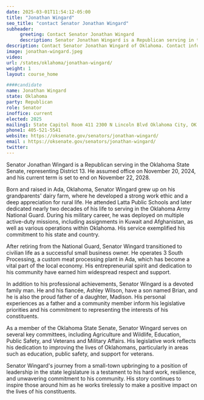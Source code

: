 ```yaml
---
date: 2025-03-01T11:54:12-05:00
title: "Jonathan Wingard"
seo_title: "contact Senator Jonathan Wingard"
subheader:
     greeting: Contact Senator Jonathan Wingard
     description: Senator Jonathan Wingard is a Republican serving in the Oklahoma State Senate, representing District 13. He assumed office on November 20, 2024, and his current term is set to end on November 22, 2028.
description: Contact Senator Jonathan Wingard of Oklahoma. Contact information for Jonathan Wingard includes email address, phone number, and mailing address.
image: jonathan-wingard.jpeg
video:
url: /states/oklahoma/jonathan-wingard/
weight: 1
layout: course_home

####candidate
name: Jonathan Wingard
state: Oklahoma
party: Republican
role: Senator
inoffice: current
elected: 2025
mailing1: State Capitol Room 411 2300 N Lincoln Blvd Oklahoma City, OK 73105
phone1: 405-521-5541
website: https://oksenate.gov/senators/jonathan-wingard/
email : https://oksenate.gov/senators/jonathan-wingard/
twitter: 
---
```

Senator Jonathan Wingard is a Republican serving in the Oklahoma State Senate, representing District 13. He assumed office on November 20, 2024, and his current term is set to end on November 22, 2028.

Born and raised in Ada, Oklahoma, Senator Wingard grew up on his grandparents' dairy farm, where he developed a strong work ethic and a deep appreciation for rural life. He attended Latta Public Schools and later dedicated nearly two decades of his life to serving in the Oklahoma Army National Guard. During his military career, he was deployed on multiple active-duty missions, including assignments in Kuwait and Afghanistan, as well as various operations within Oklahoma. His service exemplified his commitment to his state and country.

After retiring from the National Guard, Senator Wingard transitioned to civilian life as a successful small business owner. He operates 3 South Processing, a custom meat processing plant in Ada, which has become a vital part of the local economy. His entrepreneurial spirit and dedication to his community have earned him widespread respect and support.

In addition to his professional achievements, Senator Wingard is a devoted family man. He and his fiancée, Ashley Wilson, have a son named Brian, and he is also the proud father of a daughter, Madison. His personal experiences as a father and a community member inform his legislative priorities and his commitment to representing the interests of his constituents.

As a member of the Oklahoma State Senate, Senator Wingard serves on several key committees, including Agriculture and Wildlife, Education, Public Safety, and Veterans and Military Affairs. His legislative work reflects his dedication to improving the lives of Oklahomans, particularly in areas such as education, public safety, and support for veterans.

Senator Wingard's journey from a small-town upbringing to a position of leadership in the state legislature is a testament to his hard work, resilience, and unwavering commitment to his community. His story continues to inspire those around him as he works tirelessly to make a positive impact on the lives of his constituents.

